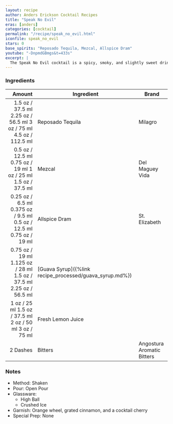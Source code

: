 ```yaml
---
layout: recipe
author: Anders Erickson Cocktail Recipes
title: "Speak No Evil"
eras: [anders]
categories: [cocktail]
permalink: "/recipe/speak_no_evil.html"
iconfile: speak_no_evil
stars: 0
base_spirits: "Reposado Tequila, Mezcal, Allspice Dram"
youtube: "-DnpmdGBmgs&t=433s"
excerpt: |
  The Speak No Evil cocktail is a spicy, smoky, and slightly sweet drink that features mezcal as its base spirit.
---
```


### Ingredients

|   Amount | Ingredient                                    | Brand                      |
| -------: | --------------------------------------------- | -------------------------- |
|   <span class="onex active">1.5 oz / 37.5 ml</span> <span class="onehalfx">2.25 oz / 56.5 ml</span> <span class="twox">3 oz / 75 ml</span> <span class="threex">4.5 oz / 112.5 ml</span> | Reposado Tequila                              | Milagro                    |
|   <span class="onex active">0.5 oz / 12.5 ml</span> <span class="onehalfx">0.75 oz / 19 ml</span> <span class="twox">1 oz / 25 ml</span> <span class="threex">1.5 oz / 37.5 ml</span> | Mezcal                                        | Del Maguey Vida            |
|  <span class="onex active">0.25 oz / 6.5 ml</span> <span class="onehalfx">0.375 oz / 9.5 ml</span> <span class="twox">0.5 oz / 12.5 ml</span> <span class="threex">0.75 oz / 19 ml</span> | Allspice Dram                                 | St. Elizabeth              |
|  <span class="onex active">0.75 oz / 19 ml</span> <span class="onehalfx">1.125 oz / 28 ml</span> <span class="twox">1.5 oz / 37.5 ml</span> <span class="threex">2.25 oz / 56.5 ml</span> | [Guava Syrup]({%link recipe_processed/guava_syrup.md%}) |                            |
|     <span class="onex active">1 oz / 25 ml</span> <span class="onehalfx">1.5 oz / 37.5 ml</span> <span class="twox">2 oz / 50 ml</span> <span class="threex">3 oz / 75 ml</span> | Fresh Lemon Juice                             |                            |
| 2 Dashes | Bitters                                       | Angostura Aromatic Bitters |

### Notes

- Method: Shaken
- Pour: Open Pour
- Glassware:
  - High Ball
  - Crushed Ice
- Garnish: Orange wheel, grated cinnamon, and a cocktail cherry
- Special Prep: None
